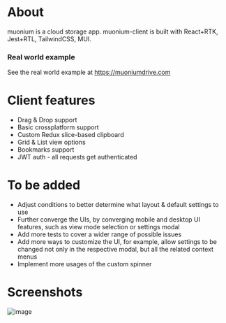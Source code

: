 # About

muonium is a cloud storage app. 
muonium-client is built with React+RTK, Jest+RTL, TailwindCSS, MUI.

### Real world example

See the real world example at https://muoniumdrive.com

# Client features

- Drag & Drop support
- Basic crossplatform support
- Custom Redux slice-based clipboard
- Grid & List view options
- Bookmarks support
- JWT auth - all requests get authenticated
  
# To be added

- Adjust conditions to better determine what layout & default settings to use
- Further converge the UIs, by converging mobile and desktop UI features, such as view mode selection or settings modal
- Add more tests to cover a wider range of possible issues
- Add more ways to customize the UI, for example, allow settings to be changed not only in the respective modal, but all the related context menus
- Implement more usages of the custom spinner
  
# Screenshots

![image](https://github.com/user-attachments/assets/c0807edd-b6da-493b-8685-3d93145c0da4)

